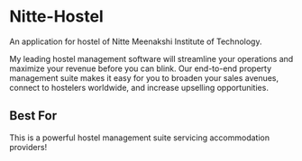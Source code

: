 # Nitte-Hostel
An application for hostel of Nitte Meenakshi Institute of Technology.

My leading hostel management software will streamline your operations and maximize your revenue before you can blink. Our end-to-end property management suite makes it easy for you to broaden your sales avenues, connect to hostelers worldwide, and increase upselling opportunities.
## Best For
This is a powerful hostel management suite servicing accommodation providers!
